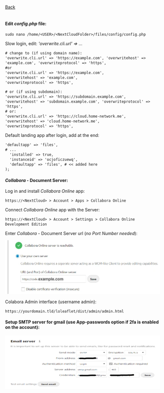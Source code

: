 <p align="left">
  <a href="https://github.com/vdarkobar/NC">Back</a>
  <br><br>
</p> 
  
#### Edit *config.php* file:
```
sudo nano /home/<USER>/<NextCloudFolder>/files/config/config.php
```  
  
 Slow login, edit: *'overwrite.cli.url' => ...*
```
# change to (if using domain name):
'overwrite.cli.url' => 'https://example.com', 'overwritehost' => 'example.com', 'overwriteprotocol' => 'https',
#or
'overwrite.cli.url' => 'https://example.com', 
'overwritehost' => 'example.com', 
'overwriteprotocol' => 'https',
```
```
# or (if using subdomain):
'overwrite.cli.url' => 'https://subdomain.example.com', 'overwritehost' => 'subdomain.example.com', 'overwriteprotocol' => 'https',
# or:
'overwrite.cli.url' => 'https://cloud.home-network.me',
'overwritehost' => 'cloud.home-network.me',
'overwriteprotocol' => 'https',

```
Default landing app after login, add at the end:
```
'defaultapp' => 'files',
# ...
  'installed' => true,
  'instanceid' => 'ocjoficzuewq',
  'defaultapp' => 'files', # << added here
);
```
  
#### *Collabora* - Document Server:  

Log in and install *Collabora Online* app:
```
https://<NextCloud> > Account > Apps > Collabora Online
```

Connect *Collabora Online* app with the Server:  
```
https://<NextCloud> > Account > Settings > Collabora Online Development Edition
```

Enter *Collabora* - Document Server url (*no Port Number needed*):
  
<p align="center">
  <img src="https://github.com/vdarkobar/home-cloud/blob/main/shared/Collabora.webp">
</p>

Colabora Admin interface (username admin):
```
https://yourdomain.tld/loleaflet/dist/admin/admin.html
```
  
#### Setup SMTP server for gmail (use App-passwords option if 2fa is enabled on the account):
  
<p align="center">
  <img src="https://github.com/vdarkobar/home-cloud/blob/main/shared/smtp.webp">
</p>
